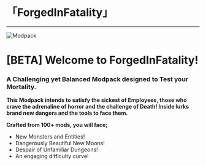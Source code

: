 # 「ForgedInFatality」
---
![Modpack](https://github.com/Mi6kbuttface/ForgedInFatality/blob/main/FiFBanner.gif)
# [BETA] Welcome to ForgedInFatality!
### A Challenging yet Balanced Modpack designed to Test your Mortality.
**This Modpack intends to satisfy the sickest of Employees, those who crave the adrenaline of horror and the challenge of Death! 
Inside lurks brand new dangers and the tools to face them.**

**Crafted from 100+ mods, you will face;**
- New Monsters and Entities!
- Dangerously Beautiful New Moons!
- Despair of Unfamiliar Dungeons!
- An engaging difficulty curve! 
